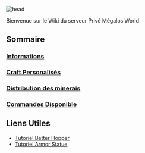
![head](https://media.discordapp.net/attachments/714816183920230481/857401126362021932/MegalosWorld.png?width=893&height=182)

Bienvenue sur le Wiki du serveur Privé Mégalos World

## Sommaire

### [Informations](/informations.md)

### [Craft Personalisés](/craft.md)

### [Distribution des minerais](/distrib.md)

### [Commandes Disponible](/commandes.md)

## Liens Utiles

- [Tutoriel Better Hopper](https://www.youtube.com/watch?v=3iWKsGFkLWA)
- [Tutoriel Armor Statue](https://www.youtube.com/watch?v=nV9-_RacnoI)
